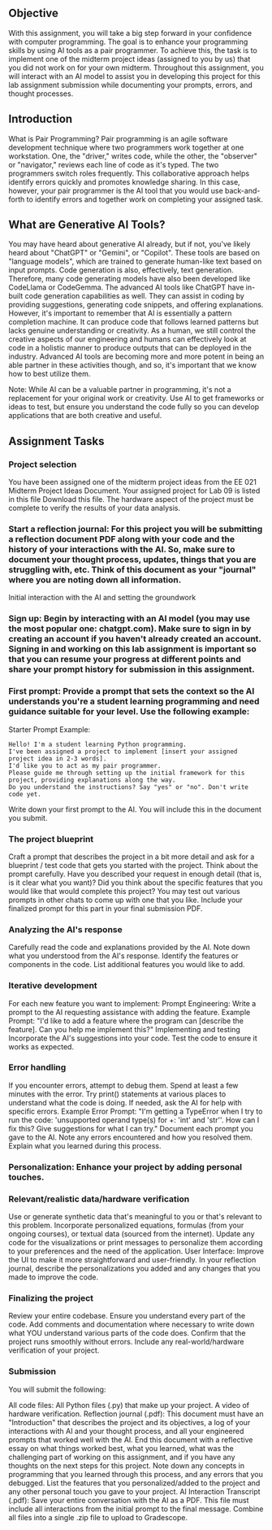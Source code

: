 ## Objective
With this assignment, you will take a big step forward in your confidence with computer programming. The goal is to enhance your programming skills by using AI tools as a pair programmer. To achieve this, the task is to implement one of the midterm project ideas (assigned to you by us) that you did not work on for your own midterm. Throughout this assignment, you will interact with an AI model to assist you in developing this project for this lab assignment submission while documenting your prompts, errors, and thought processes.

## Introduction
What is Pair Programming?
Pair programming is an agile software development technique where two programmers work together at one workstation. One, the "driver," writes code, while the other, the "observer" or "navigator," reviews each line of code as it's typed. The two programmers switch roles frequently. This collaborative approach helps identify errors quickly and promotes knowledge sharing. In this case, however, your pair programmer is the AI tool that you would use back-and-forth to identify errors and together work on completing your assigned task.

## What are Generative AI Tools?
You may have heard about generative AI already, but if not, you've likely heard about "ChatGPT" or "Gemini", or "Copilot". These tools are based on "language models", which are trained to generate human-like text based on input prompts. Code generation is also, effectively, text generation. Therefore, many code generating models have also been developed like CodeLlama or CodeGemma. The advanced AI tools like ChatGPT have in-built code generation capabilities as well. They can assist in coding by providing suggestions, generating code snippets, and offering explanations. However, it's important to remember that AI is essentially a pattern completion machine. It can produce code that follows learned patterns but lacks genuine understanding or creativity. As a human, we still control the creative aspects of our engineering and humans can effectively look at code in a holistic manner to produce outputs that can be deployed in the industry. Advanced AI tools are becoming more and more potent in being an able partner in these activities though, and so, it's important that we know how to best utilize them.

Note: While AI can be a valuable partner in programming, it's not a replacement for your original work or creativity. Use AI to get frameworks or ideas to test, but ensure you understand the code fully so you can develop applications that are both creative and useful.

## Assignment Tasks
### Project selection
You have been assigned one of the midterm project ideas from the EE 021 Midterm Project Ideas Document. Your assigned project for Lab 09 is listed in this file Download this file.
The hardware aspect of the project must be complete to verify the results of your data analysis.

### Start a reflection journal: For this project you will be submitting a reflection document PDF along with your code and the history of your interactions with the AI. So, make sure to document your thought process, updates, things that you are struggling with, etc. Think of this document as your "journal" where you are noting down all information. 
Initial interaction with the AI and setting the groundwork

### Sign up: Begin by interacting with an AI model (you may use the most popular one: chatgpt.com). Make sure to sign in by creating an account if you haven't already created an account. Signing in and working on this lab assignment is important so that you can resume your progress at different points and share your prompt history for submission in this assignment.

### First prompt: Provide a prompt that sets the context so the AI understands you're a student learning programming and need guidance suitable for your level. Use the following example:

Starter Prompt Example:
```
Hello! I'm a student learning Python programming.
I've been assigned a project to implement [insert your assigned project idea in 2-3 words]. 
I'd like you to act as my pair programmer. 
Please guide me through setting up the initial framework for this project, providing explanations along the way. 
Do you understand the instructions? Say "yes" or "no". Don't write code yet.
```
Write down your first prompt to the AI. You will include this in the document you submit.

### The project blueprint
Craft a prompt that describes the project in a bit more detail and ask for a blueprint / test code that gets you started with the project.
Think about the prompt carefully. Have you described your request in enough detail (that is, is it clear what you want)? Did you think about the specific features that you would like that would complete this project?
You may test out various prompts in other chats to come up with one that you like. Include your finalized prompt for this part in your final submission PDF.

### Analyzing the AI's response
Carefully read the code and explanations provided by the AI. Note down what you understood from the AI's response.
Identify the features or components in the code.
List additional features you would like to add.

### Iterative development
For each new feature you want to implement:
Prompt Engineering: Write a prompt to the AI requesting assistance with adding the feature. Example Prompt: "I'd like to add a feature where the program can [describe the feature]. Can you help me implement this?"
Implementing and testing
Incorporate the AI's suggestions into your code.
Test the code to ensure it works as expected.

### Error handling
If you encounter errors, attempt to debug them. Spend at least a few minutes with the error. Try print() statements at various places to understand what the code is doing.
If needed, ask the AI for help with specific errors. Example Error Prompt: "I'm getting a TypeError when I try to run the code: 'unsupported operand type(s) for +: 'int' and 'str''. How can I fix this? Give suggestions for what I can try."
Document each prompt you gave to the AI. Note any errors encountered and how you resolved them. Explain what you learned during this process.
### Personalization: Enhance your project by adding personal touches.
### Relevant/realistic data/hardware verification
Use or generate synthetic data that's meaningful to you or that's relevant to this problem.
Incorporate personalized equations, formulas (from your ongoing courses), or textual data (sourced from the internet).
Update any code for the visualizations or print messages to personalize them according to your preferences and the need of the application.
User Interface: Improve the UI to make it more straightforward and user-friendly.
In your reflection journal, describe the personalizations you added and any changes that you made to improve the code.

### Finalizing the project
Review your entire codebase.
Ensure you understand every part of the code.
Add comments and documentation where necessary to write down what YOU understand various parts of the code does.
Confirm that the project runs smoothly without errors.
Include any real-world/hardware verification of your project.

### Submission
You will submit the following:

All code files: All Python files (.py) that make up your project.
A video of hardware verification.
Reflection journal (.pdf): This document must have an "Introduction" that describes the project and its objectives, a log of your interactions with AI and your thought process, and all your engineered prompts that worked well with the AI. End this document with a reflective essay on what things worked best, what you learned, what was the challenging part of working on this assignment, and if you have any thoughts on the next steps for this project. Note down any concepts in programming that you learned through this process, and any errors that you debugged. List the features that you personalized/added to the project and any other personal touch you gave to your project.
AI Interaction Transcript (.pdf): Save your entire conversation with the AI as a PDF. This file must include all interactions from the initial prompt to the final message.
Combine all files into a single .zip file to upload to Gradescope.
